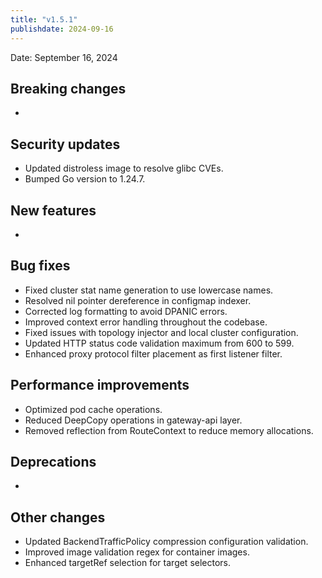 ```yaml
---
title: "v1.5.1"
publishdate: 2024-09-16
---
```


Date: September 16, 2024

## Breaking changes
- 

## Security updates
- Updated distroless image to resolve glibc CVEs.
- Bumped Go version to 1.24.7.

## New features
- 

## Bug fixes
- Fixed cluster stat name generation to use lowercase names.
- Resolved nil pointer dereference in configmap indexer.
- Corrected log formatting to avoid DPANIC errors.
- Improved context error handling throughout the codebase.
- Fixed issues with topology injector and local cluster configuration.
- Updated HTTP status code validation maximum from 600 to 599.
- Enhanced proxy protocol filter placement as first listener filter.

## Performance improvements
- Optimized pod cache operations.
- Reduced DeepCopy operations in gateway-api layer.
- Removed reflection from RouteContext to reduce memory allocations.

## Deprecations
- 

## Other changes
- Updated BackendTrafficPolicy compression configuration validation.
- Improved image validation regex for container images.
- Enhanced targetRef selection for target selectors.

